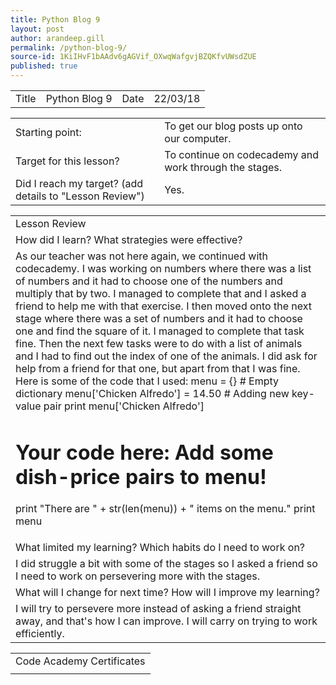 ```yaml
---
title: Python Blog 9
layout: post
author: arandeep.gill
permalink: /python-blog-9/
source-id: 1KiIHvF1bAAdv6gAGVif_OXwqWafgvjBZQKfvUWsdZUE
published: true
---
```

<table>
  <tr>
    <td>Title</td>
    <td>Python Blog 9</td>
    <td>Date</td>
    <td>22/03/18</td>
  </tr>
</table>


<table>
  <tr>
    <td>Starting point:</td>
    <td>To get our blog posts up onto our computer.</td>
  </tr>
  <tr>
    <td>Target for this lesson?</td>
    <td>To continue on codecademy and work through the stages.</td>
  </tr>
  <tr>
    <td>Did I reach my target? 
(add details to "Lesson Review")</td>
    <td> Yes.</td>
  </tr>
</table>


<table>
  <tr>
    <td>Lesson Review</td>
  </tr>
  <tr>
    <td>How did I learn? What strategies were effective? </td>
  </tr>
  <tr>
    <td>As our teacher was not here again, we continued with codecademy. I was working on numbers where there was a list of numbers and it had to choose one of the numbers and multiply that by two. I managed to complete that and I asked a friend to help me with that exercise. I then moved onto the next stage where there was a set of numbers and it had to choose one and find the square of it. I managed to complete that task fine. Then the next few tasks were to do with a list of animals and I had to find out the index of one of the animals. I did ask for help from a friend for that one, but apart from that I was fine. Here is some of the code that I used: menu = {} # Empty dictionary
menu['Chicken Alfredo'] = 14.50 # Adding new key-value pair
print menu['Chicken Alfredo']

# Your code here: Add some dish-price pairs to menu!




print "There are " + str(len(menu)) + " items on the menu."
print menu

</td>
  </tr>
  <tr>
    <td>What limited my learning? Which habits do I need to work on? </td>
  </tr>
  <tr>
    <td>I did struggle a bit with some of the stages so I asked a friend so I need to work on persevering more with the stages.</td>
  </tr>
  <tr>
    <td>What will I change for next time? How will I improve my learning?</td>
  </tr>
  <tr>
    <td>I will try to persevere more instead of asking a friend straight away, and that's how I can improve. I will carry on trying to work efficiently.</td>
  </tr>
</table>


<table>
  <tr>
    <td>Code Academy Certificates</td>
  </tr>
  <tr>
    <td></td>
  </tr>
</table>


